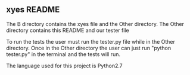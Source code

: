 ## xyes README

The B directory contains the xyes file and the Other directory. The Other directory contains this README and our tester file

To run the tests the user must  run the tester.py file while in the Other directory. Once in the Other directory the user can just run "python tester.py" in the terminal and the tests will run.

The language used for this project is Python2.7
